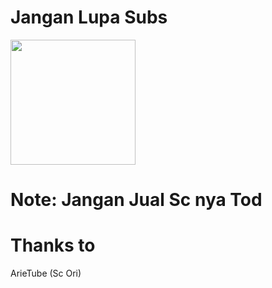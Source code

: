 # Jangan Lupa Subs

<img src="https://github.com/deffrigans/GansBOTzV4/blob/main/thumbnail.jpg" width="200" height="200"/>


# Note: Jangan Jual Sc nya Tod

# Thanks to
ArieTube (Sc Ori)

